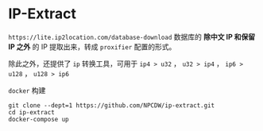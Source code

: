 # IP-Extract

`https://lite.ip2location.com/database-download` 数据库的 **除中文 IP 和保留 IP 之外** 的 IP 提取出来，转成 `proxifier` 配置的形式。

除此之外，还提供了 `ip` 转换工具，可用于 `ip4 > u32` ， `u32 > ip4` ， `ip6 > u128` ， `u128 > ip6`

`docker` 构建

```shell
git clone --dept=1 https://github.com/NPCDW/ip-extract.git
cd ip-extract
docker-compose up
```